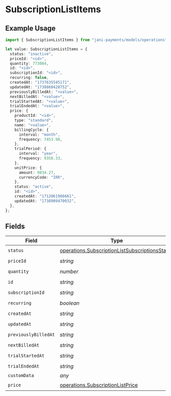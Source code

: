 # SubscriptionListItems

## Example Usage

```typescript
import { SubscriptionListItems } from "jani-payments/models/operations";

let value: SubscriptionListItems = {
  status: "inactive",
  priceId: "<id>",
  quantity: 773084,
  id: "<id>",
  subscriptionId: "<id>",
  recurring: false,
  createdAt: "1737635545171",
  updatedAt: "1738860428752",
  previouslyBilledAt: "<value>",
  nextBilledAt: "<value>",
  trialStartedAt: "<value>",
  trialEndedAt: "<value>",
  price: {
    productId: "<id>",
    type: "standard",
    name: "<value>",
    billingCycle: {
      interval: "month",
      frequency: 7453.98,
    },
    trialPeriod: {
      interval: "year",
      frequency: 9358.33,
    },
    unitPrice: {
      amount: 9834.27,
      currencyCode: "IRR",
    },
    status: "active",
    id: "<id>",
    createdAt: "1712061986661",
    updatedAt: "1738909470032",
  },
};
```

## Fields

| Field                                                                                                            | Type                                                                                                             | Required                                                                                                         | Description                                                                                                      |
| ---------------------------------------------------------------------------------------------------------------- | ---------------------------------------------------------------------------------------------------------------- | ---------------------------------------------------------------------------------------------------------------- | ---------------------------------------------------------------------------------------------------------------- |
| `status`                                                                                                         | [operations.SubscriptionListSubscriptionsStatus](../../models/operations/subscriptionlistsubscriptionsstatus.md) | :heavy_check_mark:                                                                                               | N/A                                                                                                              |
| `priceId`                                                                                                        | *string*                                                                                                         | :heavy_check_mark:                                                                                               | N/A                                                                                                              |
| `quantity`                                                                                                       | *number*                                                                                                         | :heavy_check_mark:                                                                                               | N/A                                                                                                              |
| `id`                                                                                                             | *string*                                                                                                         | :heavy_check_mark:                                                                                               | N/A                                                                                                              |
| `subscriptionId`                                                                                                 | *string*                                                                                                         | :heavy_check_mark:                                                                                               | N/A                                                                                                              |
| `recurring`                                                                                                      | *boolean*                                                                                                        | :heavy_check_mark:                                                                                               | N/A                                                                                                              |
| `createdAt`                                                                                                      | *string*                                                                                                         | :heavy_check_mark:                                                                                               | N/A                                                                                                              |
| `updatedAt`                                                                                                      | *string*                                                                                                         | :heavy_check_mark:                                                                                               | N/A                                                                                                              |
| `previouslyBilledAt`                                                                                             | *string*                                                                                                         | :heavy_check_mark:                                                                                               | N/A                                                                                                              |
| `nextBilledAt`                                                                                                   | *string*                                                                                                         | :heavy_check_mark:                                                                                               | N/A                                                                                                              |
| `trialStartedAt`                                                                                                 | *string*                                                                                                         | :heavy_check_mark:                                                                                               | N/A                                                                                                              |
| `trialEndedAt`                                                                                                   | *string*                                                                                                         | :heavy_check_mark:                                                                                               | N/A                                                                                                              |
| `customData`                                                                                                     | *any*                                                                                                            | :heavy_minus_sign:                                                                                               | N/A                                                                                                              |
| `price`                                                                                                          | [operations.SubscriptionListPrice](../../models/operations/subscriptionlistprice.md)                             | :heavy_check_mark:                                                                                               | N/A                                                                                                              |